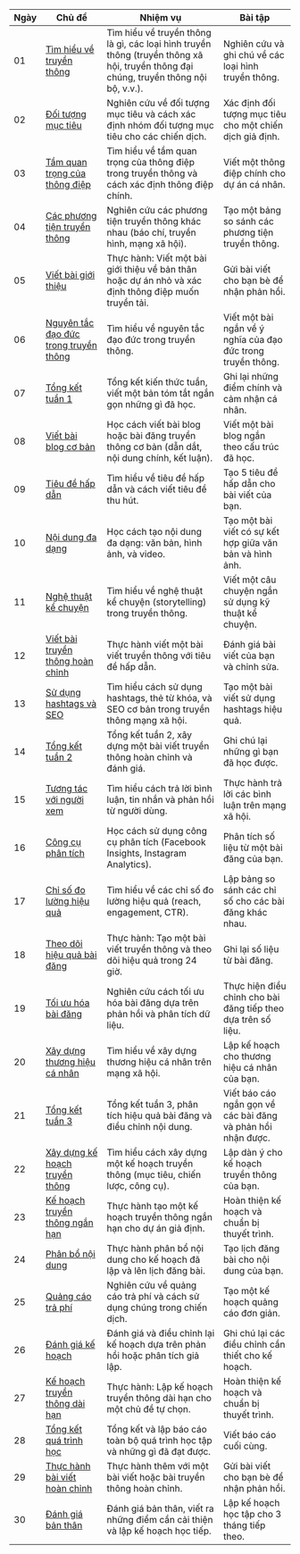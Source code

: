 | Ngày | Chủ đề | Nhiệm vụ | Bài tập |
|------|--------|----------|---------|
| 01   | [Tìm hiểu về truyền thông](01_Tim_hieu_ve_truyen_thong) | Tìm hiểu về truyền thông là gì, các loại hình truyền thông (truyền thông xã hội, truyền thông đại chúng, truyền thông nội bộ, v.v.). | Nghiên cứu và ghi chú về các loại hình truyền thông. |
| 02   | [Đối tượng mục tiêu](02_Doi_tuong_muc_tieu) | Nghiên cứu về đối tượng mục tiêu và cách xác định nhóm đối tượng mục tiêu cho các chiến dịch. | Xác định đối tượng mục tiêu cho một chiến dịch giả định. |
| 03   | [Tầm quan trọng của thông điệp](03_Tam_quan_trong_cua_thong_diep) | Tìm hiểu về tầm quan trọng của thông điệp trong truyền thông và cách xác định thông điệp chính. | Viết một thông điệp chính cho dự án cá nhân. |
| 04   | [Các phương tiện truyền thông](04_Cac_phuong_tien_truyen_thong) | Nghiên cứu các phương tiện truyền thông khác nhau (báo chí, truyền hình, mạng xã hội). | Tạo một bảng so sánh các phương tiện truyền thông. |
| 05   | [Viết bài giới thiệu](05_Viet_bai_gioi_thieu) | Thực hành: Viết một bài giới thiệu về bản thân hoặc dự án nhỏ và xác định thông điệp muốn truyền tải. | Gửi bài viết cho bạn bè để nhận phản hồi. |
| 06   | [Nguyên tắc đạo đức trong truyền thông](06_Nguyen_tac_dao_duc) | Tìm hiểu về nguyên tắc đạo đức trong truyền thông. | Viết một bài ngắn về ý nghĩa của đạo đức trong truyền thông. |
| 07   | [Tổng kết tuần 1](07_Tong_ket_tuan_1) | Tổng kết kiến thức tuần, viết một bản tóm tắt ngắn gọn những gì đã học. | Ghi lại những điểm chính và cảm nhận cá nhân. |
| 08   | [Viết bài blog cơ bản](08_Viet_bai_blog_co_ban) | Học cách viết bài blog hoặc bài đăng truyền thông cơ bản (dẫn dắt, nội dung chính, kết luận). | Viết một bài blog ngắn theo cấu trúc đã học. |
| 09   | [Tiêu đề hấp dẫn](09_Tieu_de_hap_dan) | Tìm hiểu về tiêu đề hấp dẫn và cách viết tiêu đề thu hút. | Tạo 5 tiêu đề hấp dẫn cho bài viết của bạn. |
| 10   | [Nội dung đa dạng](10_Noi_dung_da_dang) | Học cách tạo nội dung đa dạng: văn bản, hình ảnh, và video. | Tạo một bài viết có sự kết hợp giữa văn bản và hình ảnh. |
| 11   | [Nghệ thuật kể chuyện](11_Nghe_thuat_ke_chuyen) | Tìm hiểu về nghệ thuật kể chuyện (storytelling) trong truyền thông. | Viết một câu chuyện ngắn sử dụng kỹ thuật kể chuyện. |
| 12   | [Viết bài truyền thông hoàn chỉnh](12_Viet_bai_truyen_thong_hoan_chinh) | Thực hành viết một bài viết truyền thông với tiêu đề hấp dẫn. | Đánh giá bài viết của bạn và chỉnh sửa. |
| 13   | [Sử dụng hashtags và SEO](13_Su_dung_hashtags_và_SEO) | Tìm hiểu cách sử dụng hashtags, thẻ từ khóa, và SEO cơ bản trong truyền thông mạng xã hội. | Tạo một bài viết sử dụng hashtags hiệu quả. |
| 14   | [Tổng kết tuần 2](14_Tong_ket_tuan_2) | Tổng kết tuần 2, xây dựng một bài viết truyền thông hoàn chỉnh và đánh giá. | Ghi chú lại những gì bạn đã học được. |
| 15   | [Tương tác với người xem](15_Tuong_tac_voi_nguoi_xem) | Tìm hiểu cách trả lời bình luận, tin nhắn và phản hồi từ người dùng. | Thực hành trả lời các bình luận trên mạng xã hội. |
| 16   | [Công cụ phân tích](16_Cong_cu_phan_tich) | Học cách sử dụng công cụ phân tích (Facebook Insights, Instagram Analytics). | Phân tích số liệu từ một bài đăng của bạn. |
| 17   | [Chỉ số đo lường hiệu quả](17_Chi_so_do_luong_hieu_qua) | Tìm hiểu về các chỉ số đo lường hiệu quả (reach, engagement, CTR). | Lập bảng so sánh các chỉ số cho các bài đăng khác nhau. |
| 18   | [Theo dõi hiệu quả bài đăng](18_Theo_doi_hieu_qua_bai_dang) | Thực hành: Tạo một bài viết truyền thông và theo dõi hiệu quả trong 24 giờ. | Ghi lại số liệu từ bài đăng. |
| 19   | [Tối ưu hóa bài đăng](19_Toi_uu_hoa_bai_dang) | Nghiên cứu cách tối ưu hóa bài đăng dựa trên phản hồi và phân tích dữ liệu. | Thực hiện điều chỉnh cho bài đăng tiếp theo dựa trên số liệu. |
| 20   | [Xây dựng thương hiệu cá nhân](20_Xay_dung_thuong_hieu_ca_nhan) | Tìm hiểu về xây dựng thương hiệu cá nhân trên mạng xã hội. | Lập kế hoạch cho thương hiệu cá nhân của bạn. |
| 21   | [Tổng kết tuần 3](21_Tong_ket_tuan_3) | Tổng kết tuần 3, phân tích hiệu quả bài đăng và điều chỉnh nội dung. | Viết báo cáo ngắn gọn về các bài đăng và phản hồi nhận được. |
| 22   | [Xây dựng kế hoạch truyền thông](22_Xay_dung_ke_hoach_truyen_thong) | Tìm hiểu cách xây dựng một kế hoạch truyền thông (mục tiêu, chiến lược, công cụ). | Lập dàn ý cho kế hoạch truyền thông của bạn. |
| 23   | [Kế hoạch truyền thông ngắn hạn](23_Ke_hoach_truyen_thong_ngan_han) | Thực hành tạo một kế hoạch truyền thông ngắn hạn cho dự án giả định. | Hoàn thiện kế hoạch và chuẩn bị thuyết trình. |
| 24   | [Phân bổ nội dung](24_Phan_bo_noi_dung) | Thực hành phân bổ nội dung cho kế hoạch đã lập và lên lịch đăng bài. | Tạo lịch đăng bài cho nội dung của bạn. |
| 25   | [Quảng cáo trả phí](25_Quang_cao_tra_phi) | Nghiên cứu về quảng cáo trả phí và cách sử dụng chúng trong chiến dịch. | Tạo một kế hoạch quảng cáo đơn giản. |
| 26   | [Đánh giá kế hoạch](26_Danh_gia_ke_hoach) | Đánh giá và điều chỉnh lại kế hoạch dựa trên phản hồi hoặc phân tích giả lập. | Ghi chú lại các điều chỉnh cần thiết cho kế hoạch. |
| 27   | [Kế hoạch truyền thông dài hạn](27_Ke_hoach_truyen_thong_dai_han) | Thực hành: Lập kế hoạch truyền thông dài hạn cho một chủ đề tự chọn. | Hoàn thiện kế hoạch và chuẩn bị thuyết trình. |
| 28   | [Tổng kết quá trình học](28_Tong_ket_qua_trinh_hoc) | Tổng kết và lập báo cáo toàn bộ quá trình học tập và những gì đã đạt được. | Viết báo cáo cuối cùng. |
| 29   | [Thực hành bài viết hoàn chỉnh](29_Thuc_hanh_bai_viet_hoan_chinh) | Thực hành thêm với một bài viết hoặc bài truyền thông hoàn chỉnh. | Gửi bài viết cho bạn bè để nhận phản hồi. |
| 30   | [Đánh giá bản thân](30_Danh_gia_ban_than) | Đánh giá bản thân, viết ra những điểm cần cải thiện và lập kế hoạch học tiếp. | Lập kế hoạch học tập cho 3 tháng tiếp theo. |
